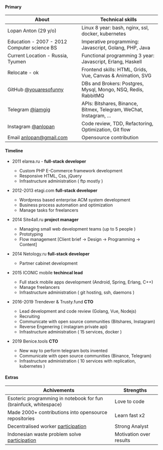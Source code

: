 #### Primary 
About | Technical skills 
------------ | -------------
Lopan Anton (29 y/o) | Linux 8 year: bash, nginx, ssl, docker, kubernetes 
Education - 2007 - 2012 Computer science BS | Imperative programming: Javascript, Golang, PHP, Java
Current Location - Russia, Tyumen | Functional programming 3 year: Javascript, Erlang, Haskell
Relocate - ok  | Frontend skills: HTML, Grids, Vue, Canvas & Animation, SVG
GitHub [@youaresofunny](https://github.com/youaresofunny) | DBs and Brokers: Postgres, Mysql, Mongo, NSQ, Redis, RabbitMQ 
Telegram [@iamgig](https://t.me/iamgig) | APIs: Bitshares, Binance, Bitmex, Telegram, WeChat, Instagram, ...
Instagram [@anlopan](http://instagram.com/anlopan) | Code review, TDD, Refactoring, Optimization, Git flow
Email [anlopan@gmail.com](mailto:anlopan@gmail.com) | Opensource contribution
#### Timeline 
* 2011 elarea.ru -  **full-stack developer**
    * Custom PHP E-Commerce framework development
    * Responsive HTML, Css, jQuery  
    * Infrastructure administration ( ftp mostly )
* 2012-2013 etagi.com **full-stack developer**
    * Wordpress based enterprise ACM system development
    * Business process automation and optimization
    * Manage tasks for freelancers
* 2014 Site4all.ru **project manager**
    * Managing small web development teams (up to 5 people )
    * Prototyping
    * Flow management [Client brief -> Design -> Programming -> Content]
* 2014 Netology.ru **full-stack developer**
    * Partner cabinet development 
* 2015 ICONIC mobile **techincal lead**
    * Full stack mobile apps development (Android, Spring, Erlang, C++)
    * Manage freelancers
    * Infrastructure administration ( git hosting, ssh, daemons )
* 2016-2019 Trendever & Trusty.fund **CTO**
    * Lead development and code review (Golang, Vue, Nodejs)
    * Recruiting
    * Communicate with open source communities (Bitshares, Instagram)
    * Reverse Engenering ( instagram private api)
    * Infrastructure administration ( 15 services, docker )
    
* 2019 Benice.tools **CTO**
    * New way to perform telegram bots invented
    * Communicate with open source communities (Binance, Telegram)
    * Infrastructure administration ( 10 services with replication, kubernetes )

#### Extras 

Achivements | Strengths 
------------ | -------------
Esoteric programming in notebook for fun (brainfuck, whitespace) |  Love to code
Made 2000+ contributions into opensource repositories | Learn fast x2
Decentralised worker [participation](https://www.bitshares.foundation/workers/2018-08-trusty-community-ui-p1) | Strong Analyst
Indonesian waste problem solve [participation](https://github.com/MPH-Bali) | Motivation over results
